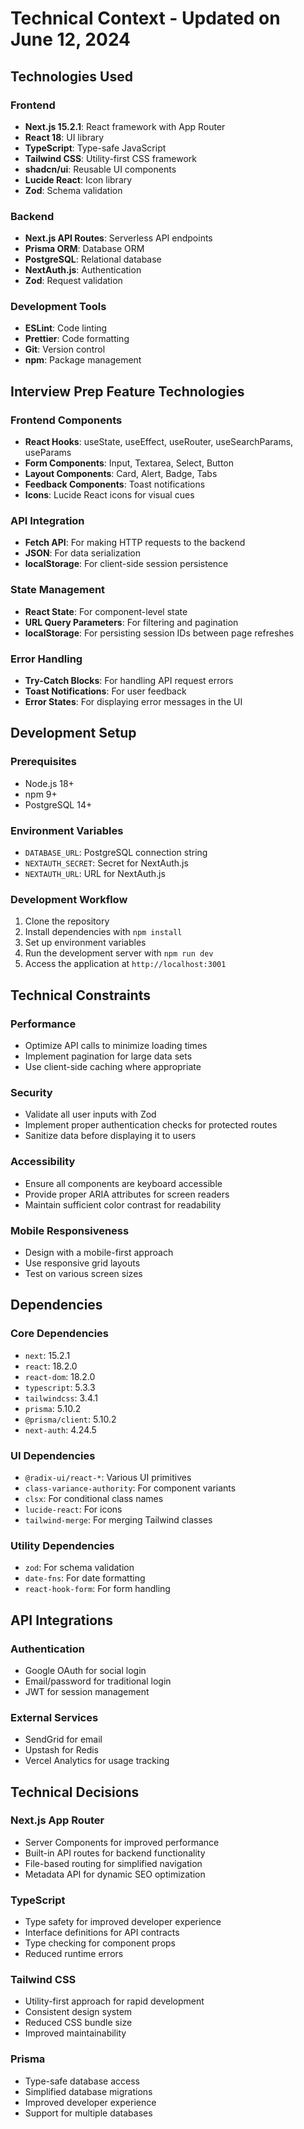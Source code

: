 # Technical Context - Updated on June 12, 2024

## Technologies Used

### Frontend

- **Next.js 15.2.1**: React framework with App Router
- **React 18**: UI library
- **TypeScript**: Type-safe JavaScript
- **Tailwind CSS**: Utility-first CSS framework
- **shadcn/ui**: Reusable UI components
- **Lucide React**: Icon library
- **Zod**: Schema validation

### Backend

- **Next.js API Routes**: Serverless API endpoints
- **Prisma ORM**: Database ORM
- **PostgreSQL**: Relational database
- **NextAuth.js**: Authentication
- **Zod**: Request validation

### Development Tools

- **ESLint**: Code linting
- **Prettier**: Code formatting
- **Git**: Version control
- **npm**: Package management

## Interview Prep Feature Technologies

### Frontend Components

- **React Hooks**: useState, useEffect, useRouter, useSearchParams, useParams
- **Form Components**: Input, Textarea, Select, Button
- **Layout Components**: Card, Alert, Badge, Tabs
- **Feedback Components**: Toast notifications
- **Icons**: Lucide React icons for visual cues

### API Integration

- **Fetch API**: For making HTTP requests to the backend
- **JSON**: For data serialization
- **localStorage**: For client-side session persistence

### State Management

- **React State**: For component-level state
- **URL Query Parameters**: For filtering and pagination
- **localStorage**: For persisting session IDs between page refreshes

### Error Handling

- **Try-Catch Blocks**: For handling API request errors
- **Toast Notifications**: For user feedback
- **Error States**: For displaying error messages in the UI

## Development Setup

### Prerequisites

- Node.js 18+
- npm 9+
- PostgreSQL 14+

### Environment Variables

- `DATABASE_URL`: PostgreSQL connection string
- `NEXTAUTH_SECRET`: Secret for NextAuth.js
- `NEXTAUTH_URL`: URL for NextAuth.js

### Development Workflow

1. Clone the repository
2. Install dependencies with `npm install`
3. Set up environment variables
4. Run the development server with `npm run dev`
5. Access the application at `http://localhost:3001`

## Technical Constraints

### Performance

- Optimize API calls to minimize loading times
- Implement pagination for large data sets
- Use client-side caching where appropriate

### Security

- Validate all user inputs with Zod
- Implement proper authentication checks for protected routes
- Sanitize data before displaying it to users

### Accessibility

- Ensure all components are keyboard accessible
- Provide proper ARIA attributes for screen readers
- Maintain sufficient color contrast for readability

### Mobile Responsiveness

- Design with a mobile-first approach
- Use responsive grid layouts
- Test on various screen sizes

## Dependencies

### Core Dependencies

- `next`: 15.2.1
- `react`: 18.2.0
- `react-dom`: 18.2.0
- `typescript`: 5.3.3
- `tailwindcss`: 3.4.1
- `prisma`: 5.10.2
- `@prisma/client`: 5.10.2
- `next-auth`: 4.24.5

### UI Dependencies

- `@radix-ui/react-*`: Various UI primitives
- `class-variance-authority`: For component variants
- `clsx`: For conditional class names
- `lucide-react`: For icons
- `tailwind-merge`: For merging Tailwind classes

### Utility Dependencies

- `zod`: For schema validation
- `date-fns`: For date formatting
- `react-hook-form`: For form handling

## API Integrations

### Authentication

- Google OAuth for social login
- Email/password for traditional login
- JWT for session management

### External Services

- SendGrid for email
- Upstash for Redis
- Vercel Analytics for usage tracking

## Technical Decisions

### Next.js App Router

- Server Components for improved performance
- Built-in API routes for backend functionality
- File-based routing for simplified navigation
- Metadata API for dynamic SEO optimization

### TypeScript

- Type safety for improved developer experience
- Interface definitions for API contracts
- Type checking for component props
- Reduced runtime errors

### Tailwind CSS

- Utility-first approach for rapid development
- Consistent design system
- Reduced CSS bundle size
- Improved maintainability

### Prisma

- Type-safe database access
- Simplified database migrations
- Improved developer experience
- Support for multiple databases
